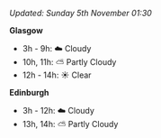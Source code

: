 *Updated: Sunday 5th November 01:30*

**Glasgow**

* 3h - 9h: :cloud: Cloudy
* 10h, 11h: :partly_sunny: Partly Cloudy
* 12h - 14h: :sunny: Clear

**Edinburgh**

* 3h - 12h: :cloud: Cloudy
* 13h, 14h: :partly_sunny: Partly Cloudy
